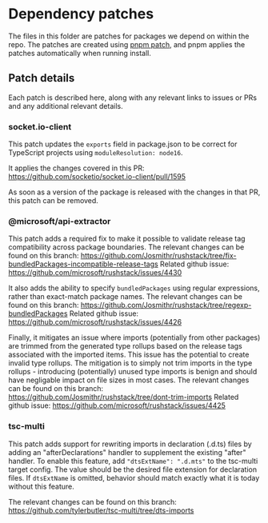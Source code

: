 # Dependency patches

The files in this folder are patches for packages we depend on within the repo. The patches are created using
[pnpm patch](https://pnpm.io/cli/patch), and pnpm applies the patches automatically when running install.

## Patch details

Each patch is described here, along with any relevant links to issues or PRs and any additional relevant details.

### socket.io-client

This patch updates the `exports` field in package.json to be correct for TypeScript projects using
`moduleResolution: node16`.

It applies the changes covered in this PR: https://github.com/socketio/socket.io-client/pull/1595

As soon as a version of the package is released with the changes in that PR, this patch can be removed.

### @microsoft/api-extractor

This patch adds a required fix to make it possible to validate release tag compatibility across package boundaries.
The relevant changes can be found on this branch: https://github.com/Josmithr/rushstack/tree/fix-bundledPackages-incompatible-release-tags
Related github issue: https://github.com/microsoft/rushstack/issues/4430

It also adds the ability to specify `bundledPackages` using regular expressions, rather than exact-match package names.
The relevant changes can be found on this branch: https://github.com/Josmithr/rushstack/tree/regexp-bundledPackages
Related github issue: https://github.com/microsoft/rushstack/issues/4426

Finally, it mitigates an issue where imports (potentially from other packages) are trimmed from the generated type rollups based on the release tags associated with the imported items.
This issue has the potential to create invalid type rollups.
The mitigation is to simply not trim imports in the type rollups - introducing (potentially) unused type imports is benign and should have negligable impact on file sizes in most cases.
The relevant changes can be found on this branch: https://github.com/Josmithr/rushstack/tree/dont-trim-imports
Related github issue: https://github.com/microsoft/rushstack/issues/4425

### tsc-multi

This patch adds support for rewriting imports in declaration (.d.ts) files by adding an "afterDeclarations" handler to
supplement the existing "after" handler. To enable this feature, add `"dtsExtName": ".d.mts"` to the tsc-multi target
config. The value should be the desired file extension for declaration files. If `dtsExtName` is omitted, behavior
should match exactly what it is today without this feature.

The relevant changes can be found on this branch: <https://github.com/tylerbutler/tsc-multi/tree/dts-imports>
